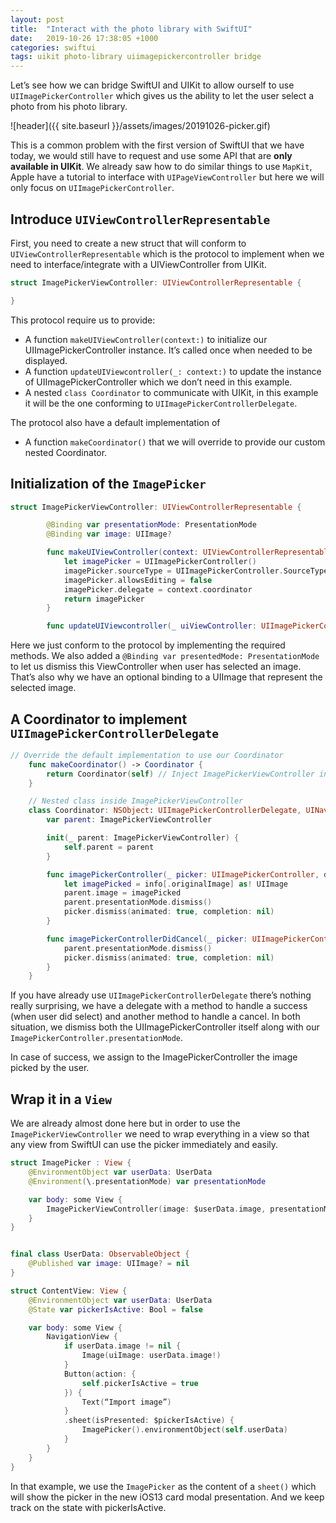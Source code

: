 ```yaml
---
layout: post
title:  "Interact with the photo library with SwiftUI"
date:   2019-10-26 17:38:05 +1000
categories: swiftui
tags: uikit photo-library uiimagepickercontroller bridge
---
```

Let’s see how we can bridge SwiftUI and UIKit to allow ourself to use `UIImagePickerController` which gives us the ability to let the user select a photo from his photo library.

![header]({{ site.baseurl }}/assets/images/20191026-picker.gif)

This is a common problem with the first version of SwiftUI that we have today, we would still have to request and use some API that are **only available in UIKit**. We already saw how to do similar things to use `MapKit`, Apple have a tutorial to interface with `UIPageViewController` but here we will only focus on `UIImagePickerController`.

## Introduce `UIViewControllerRepresentable`

First, you need to create a new struct that will conform to `UIViewControllerRepresentable` which is the protocol to implement when we need to interface/integrate with a UIViewController from UIKit.

```swift
struct ImagePickerViewController: UIViewControllerRepresentable {

}
```

This protocol require us to provide:

- A function `makeUIViewController(context:)` to initialize our UIImagePickerController instance. It’s called once when needed to be displayed.
- A function `updateUIViewcontroller(_: context:)` to update the instance of UIImagePickerController which we don’t need in this example.
- A nested `class Coordinator` to communicate with UIKit, in this example it will be the one conforming to `UIImagePickerControllerDelegate`.

The protocol also have a default implementation of
- A function `makeCoordinator()` that we will override to provide our custom nested Coordinator.

## Initialization of the `ImagePicker`

```swift
struct ImagePickerViewController: UIViewControllerRepresentable {

        @Binding var presentationMode: PresentationMode
        @Binding var image: UIImage?

        func makeUIViewController(context: UIViewControllerRepresentableContext<ImagePickerViewController>) -> UIImagePickerController {
            let imagePicker = UIImagePickerController()
            imagePicker.sourceType = UIImagePickerController.SourceType.photoLibrary
            imagePicker.allowsEditing = false
            imagePicker.delegate = context.coordinator
            return imagePicker
        }

        func updateUIViewcontroller(_ uiViewController: UIImagePickerController, context: UIViewControllerRepresentableContext<ImagePickerViewController>)
```

Here we just conform to the protocol by implementing the required methods. We also added a `@Binding var presentedMode: PresentationMode` to let us dismiss this ViewController when user has selected an image. That’s also why we have an optional binding to a UIImage that represent the selected image.

## A Coordinator to implement `UIImagePickerControllerDelegate`

```swift
// Override the default implementation to use our Coordinator
    func makeCoordinator() -> Coordinator {
        return Coordinator(self) // Inject ImagePickerViewController in the Coordinator
    }

    // Nested class inside ImagePickerViewController
    class Coordinator: NSObject: UIImagePickerControllerDelegate, UINavigationControllerDelegate {
        var parent: ImagePickerViewController

        init(_ parent: ImagePickerViewController) {
            self.parent = parent
        }

        func imagePickerController(_ picker: UIImagePickerController, didFinishPickingMediaWithInfo info: [UIImagePickerController.InfoKey : Any]) {
            let imagePicked = info[.originalImage] as! UIImage
            parent.image = imagePicked
            parent.presentationMode.dismiss()
            picker.dismiss(animated: true, completion: nil)
        }

        func imagePickerControllerDidCancel(_ picker: UIImagePickerController) {
            parent.presentationMode.dismiss()
            picker.dismiss(animated: true, completion: nil)
        }
    }
```

If you have already use `UIImagePickerControllerDelegate` there’s nothing really surprising, we have a delegate with a method to handle a success (when user did select) and another method to handle a cancel. In both situation, we dismiss both the UIImagePickerController itself along with our `ImagePickerController.presentationMode`.

In case of success, we assign to the ImagePickerController the image picked by the user.

## Wrap it in a `View`

We are already almost done here but in order to use the `ImagePickerViewController` we need to wrap everything in a view so that any view from SwiftUI can use the picker immediately and easily.

```swift
struct ImagePicker : View {
    @EnvironmentObject var userData: UserData
    @Environment(\.presentationMode) var presentationMode

    var body: some View {
        ImagePickerViewController(image: $userData.image, presentationMode: presentationMode)
    }
}


final class UserData: ObservableObject {
    @Published var image: UIImage? = nil
}

struct ContentView: View {
    @EnvironmentObject var userData: UserData
    @State var pickerIsActive: Bool = false

    var body: some View {
        NavigationView {
            if userData.image != nil {
                Image(uiImage: userData.image!)
            }
            Button(action: {
                self.pickerIsActive = true
            }) {
                Text(“Import image”)
            }
            .sheet(isPresented: $pickerIsActive) {
                ImagePicker().environmentObject(self.userData)
            }
        }
    }
}
```

In that example, we use the `ImagePicker` as the content of a `sheet()` which will show the picker in the new iOS13 card modal presentation. And we keep track on the state with pickerIsActive.
